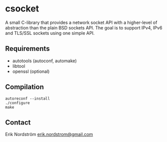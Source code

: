 csocket
=======

A small C-library that provides a network socket API with a
higher-level of abstraction than the plain BSD sockets API. The goal
is to support IPv4, IPv6 and TLS/SSL sockets using one simple API.

Requirements
------------

* autotools (autoconf, automake)
* libtool
* openssl (optional)

Compilation
-----------

```
autoreconf --install
./configure
make
```

Contact
-------

Erik Nordström <erik.nordstrom@gmail.com>
